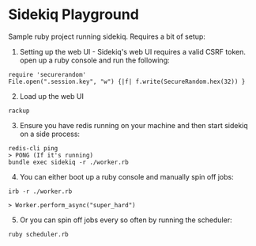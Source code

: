 # Sidekiq Playground

Sample ruby project running sidekiq.  Requires a bit of setup:

1. Setting up the web UI - Sidekiq's web UI requires a valid CSRF token.  open up a ruby console and run the following:

```
require 'securerandom'
File.open(".session.key", "w") {|f| f.write(SecureRandom.hex(32)) }
```

2. Load up the web UI

```
rackup
```

3. Ensure you have redis running on your machine and then start sidekiq on a side process:

```
redis-cli ping
> PONG (If it's running)
bundle exec sidekiq -r ./worker.rb
```

4. You can either boot up a ruby console and manually spin off jobs:

```
irb -r ./worker.rb

> Worker.perform_async("super_hard")
```

5. Or you can spin off jobs every so often by running the scheduler:

```
ruby scheduler.rb
```